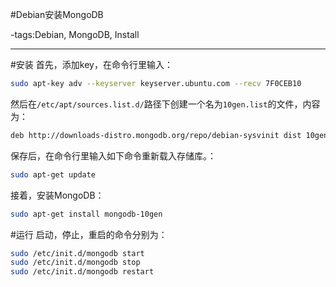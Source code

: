 #Debian安装MongoDB

-tags:Debian, MongoDB, Install

----

#安装
首先，添加key，在命令行里输入：
```bash
sudo apt-key adv --keyserver keyserver.ubuntu.com --recv 7F0CEB10
```
然后在`/etc/apt/sources.list.d/`路径下创建一个名为`10gen.list`的文件，内容为：
```bash
deb http://downloads-distro.mongodb.org/repo/debian-sysvinit dist 10gen
```
保存后，在命令行里输入如下命令重新载入存储库。：
```bash
sudo apt-get update
```
接着，安装MongoDB：
```bash
sudo apt-get install mongodb-10gen
```
#运行
启动，停止，重启的命令分别为：
```bash
sudo /etc/init.d/mongodb start
sudo /etc/init.d/mongodb stop
sudo /etc/init.d/mongodb restart
```